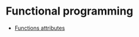 # Functional programming

- [Functions attributes](https://towardsdatascience.com/hidden-gems-of-python-76020b14e42f)